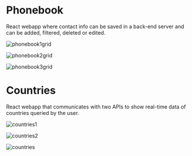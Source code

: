 # Phonebook
React webapp where contact info can be saved in a back-end server and can be added, filtered, deleted or edited.

![phonebook1grid](https://user-images.githubusercontent.com/100543895/161157258-c870bf70-e1a0-42e4-a32f-8e222414e3e2.png)

![phonebook2grid](https://user-images.githubusercontent.com/100543895/161157365-8bc73c49-ac8d-4dd7-99d0-5b8467ab9320.png)

![phonebook3grid](https://user-images.githubusercontent.com/100543895/161157277-392a885b-3177-41c8-a50d-35fa004ef997.png)


# Countries 
React webapp that communicates with two APIs to show real-time data of countries queried by the user.

![countries1](https://user-images.githubusercontent.com/100543895/161157351-39bbc5d3-10c9-42f9-8ddc-6d58d6daeff8.png)

![countries2](https://user-images.githubusercontent.com/100543895/161157356-e10550f6-544d-4139-a2e2-075560c401e1.png)

![countries](https://user-images.githubusercontent.com/100543895/161157359-c1faec8a-cd17-4c04-a224-fbb37ee78f65.png)
